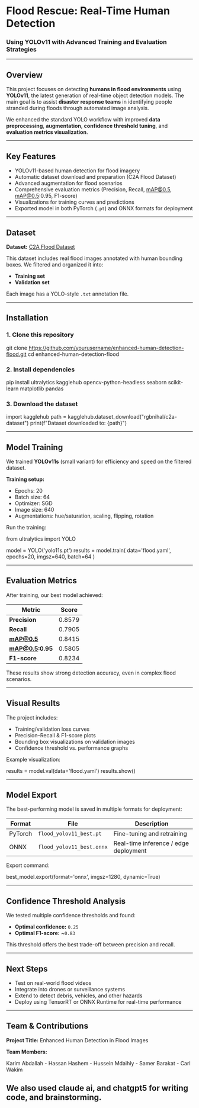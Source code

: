 # Flood Rescue: Real-Time Human Detection

### Using YOLOv11 with Advanced Training and Evaluation Strategies

---

## Overview

This project focuses on detecting **humans in flood environments** using **YOLOv11**, the latest generation of real-time object detection models.
The main goal is to assist **disaster response teams** in identifying people stranded during floods through automated image analysis.

We enhanced the standard YOLO workflow with improved **data preprocessing**, **augmentation**, **confidence threshold tuning**, and **evaluation metrics visualization**.

---

## Key Features

* YOLOv11-based human detection for flood imagery
* Automatic dataset download and preparation (C2A Flood Dataset)
* Advanced augmentation for flood scenarios
* Comprehensive evaluation metrics (Precision, Recall, mAP@0.5, mAP@0.5:0.95, F1-score)
* Visualizations for training curves and predictions
* Exported model in both PyTorch (`.pt`) and ONNX formats for deployment

---

## Dataset

**Dataset:** [C2A Flood Dataset](https://www.kaggle.com/datasets/rgbnihal/c2a-dataset)

This dataset includes real flood images annotated with human bounding boxes.
We filtered and organized it into:

* **Training set**
* **Validation set**

Each image has a YOLO-style `.txt` annotation file.

---

## Installation

### 1. Clone this repository


git clone https://github.com/yourusername/enhanced-human-detection-flood.git
cd enhanced-human-detection-flood


### 2. Install dependencies

pip install ultralytics kagglehub opencv-python-headless seaborn scikit-learn matplotlib pandas

### 3. Download the dataset

import kagglehub
path = kagglehub.dataset_download("rgbnihal/c2a-dataset")
print(f"Dataset downloaded to: {path}")

---

## Model Training

We trained **YOLOv11s** (small variant) for efficiency and speed on the filtered dataset.

**Training setup:**

* Epochs: 20
* Batch size: 64
* Optimizer: SGD
* Image size: 640
* Augmentations: hue/saturation, scaling, flipping, rotation

Run the training:

from ultralytics import YOLO

model = YOLO('yolo11s.pt')
results = model.train(
    data='flood.yaml',
    epochs=20,
    imgsz=640,
    batch=64
)


---

## Evaluation Metrics

After training, our best model achieved:

| Metric           | Score  |
| ---------------- | ------ |
| **Precision**    | 0.8579 |
| **Recall**       | 0.7905 |
| **mAP@0.5**      | 0.8415 |
| **mAP@0.5:0.95** | 0.5805 |
| **F1-score**     | 0.8234 |

These results show strong detection accuracy, even in complex flood scenarios.

---

## Visual Results

The project includes:

* Training/validation loss curves
* Precision–Recall & F1-score plots
* Bounding box visualizations on validation images
* Confidence threshold vs. performance graphs

Example visualization:

results = model.val(data='flood.yaml')
results.show()


---

## Model Export

The best-performing model is saved in multiple formats for deployment:

| Format     | File                      | Description                           |
| ---------- | ------------------------- | ------------------------------------- |
|  PyTorch | `flood_yolov11_best.pt`   | Fine-tuning and retraining            |
|  ONNX    | `flood_yolov11_best.onnx` | Real-time inference / edge deployment |

Export command:


best_model.export(format='onnx', imgsz=1280, dynamic=True)


---

## Confidence Threshold Analysis

We tested multiple confidence thresholds and found:

* **Optimal confidence:** `0.25`
* **Optimal F1-score:** ~`0.83`

This threshold offers the best trade-off between precision and recall.

---

## Next Steps

* Test on real-world flood videos
* Integrate into drones or surveillance systems
* Extend to detect debris, vehicles, and other hazards
* Deploy using TensorRT or ONNX Runtime for real-time performance

---

## Team & Contributions

**Project Title:** Enhanced Human Detection in Flood Images

**Team Members:**

Karim Abdallah - Hassan Hashem - Hussein Mdaihly - Samer Barakat - Carl Wakim

We also used claude ai, and chatgpt5 for writing code, and brainstorming.
---
